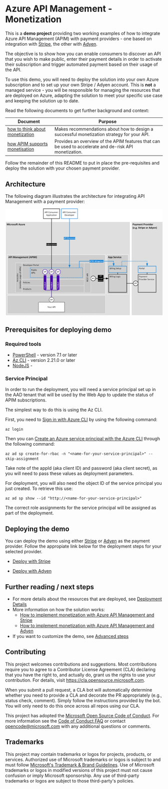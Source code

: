 # Azure API Management - Monetization

This is a **demo project** providing two working examples of how to integrate Azure API Management (APIM) with payment providers - one based on integration with [Stripe](https://stripe.com/), the other with [Adyen](https://www.adyen.com/).

The objective is to show how you can enable consumers to discover an API that you wish to make public, enter their payment details in order to activate their subscription and trigger automated payment based on their usage of the API.

To use this demo, you will need to deploy the solution into your own Azure subscription and to set up your own Stripe / Adyen account.  This is **not** a managed service - you will be responsible for managing the resources that are deployed on Azure, adapting the solution to meet your specific use case and keeping the solution up to date.

Read the following documents to get further background and context:

| Document                                                                                              | Purpose 
|-------------------------------------------------------------------------------------------------------|--------------------------------------------------------------------------------------------------------|
| [how to think about monetization](./documentation/how-to-think-about-monetization.md)                   | Makes recommendations about how to design a successful monetization strategy for your API.             |
| [how APIM supports monetisation](./documentation/how-APIM-supports-monetisation.md)                     | Provides an overview of the APIM features that can be used to accelerate and de-risk API monetization. |

Follow the remainder of this README to put in place the pre-requisites and deploy the solution with your chosen payment provider.

## Architecture

The following diagram illustrates the architecture for integrating API Management with a payment provider:

![](documentation/architecture-overview.png)


## Prerequisites for deploying demo

### Required tools

- [PowerShell](https://docs.microsoft.com/en-us/powershell/scripting/install/installing-powershell?view=powershell-7.1) - version 7.1 or later
- [Az CLI](https://docs.microsoft.com/en-us/cli/azure/install-azure-cli) - version 2.21.0 or later
- [NodeJS](https://nodejs.org/en/download/) - 

### Service Principal

In order to run the deployment, you will need a service principal set up in the AAD tenant that will be used by the Web App to update the status of APIM subscriptions. 

The simplest way to do this is using the Az CLI.

First, you need to [Sign in with Azure CLI](https://docs.microsoft.com/en-us/cli/azure/authenticate-azure-cli) by using the following command:
```
az login
```
Then you can [Create an Azure service principal with the Azure CLI](https://docs.microsoft.com/en-us/cli/azure/create-an-azure-service-principal-azure-cli) through the following command:

```
az ad sp create-for-rbac -n "<name-for-your-service-principal>" --skip-assignment
```

Take note of the appId (aka client ID) and password (aka client secret), as you will need to pass these values as deployment parameters.

For deployment, you will also need the object ID of the service principal you just created. To retrieve this use:

```
az ad sp show --id "http://<name-for-your-service-principal>"
```

The correct role assignments for the service principal will be assigned as part of the deployment.

## Deploying the demo

You can deploy the demo using either [Stripe](https://stripe.com/) or [Adyen](https://www.adyen.com/) as the payment provider. Follow the appropiate link below for the deployment steps for your selected provider.

- [Deploy with Stripe](./documentation/stripe-deploy.md)

- [Deploy with Adyen](./documentation/adyen-deploy.md)

## Further reading / next steps

- For more details about the resources that are deployed, see [Deployment Details](./documentation/deployment-details.md)
- More information on how the solution works:
  - [How to implement monetization with Azure API Management and Stripe](./documentation/stripe-details.md)
  - [How to implement monetization with Azure API Management and Adyen](./documentation/adyen-details.md)
- If you want to customize the demo, see [Advanced steps](./documentation/advanced-steps.md)

## Contributing

This project welcomes contributions and suggestions.  Most contributions require you to agree to a
Contributor License Agreement (CLA) declaring that you have the right to, and actually do, grant us
the rights to use your contribution. For details, visit https://cla.opensource.microsoft.com.

When you submit a pull request, a CLA bot will automatically determine whether you need to provide
a CLA and decorate the PR appropriately (e.g., status check, comment). Simply follow the instructions
provided by the bot. You will only need to do this once across all repos using our CLA.

This project has adopted the [Microsoft Open Source Code of Conduct](https://opensource.microsoft.com/codeofconduct/).
For more information see the [Code of Conduct FAQ](https://opensource.microsoft.com/codeofconduct/faq/) or
contact [opencode@microsoft.com](mailto:opencode@microsoft.com) with any additional questions or comments.

## Trademarks

This project may contain trademarks or logos for projects, products, or services. Authorized use of Microsoft 
trademarks or logos is subject to and must follow 
[Microsoft's Trademark & Brand Guidelines](https://www.microsoft.com/en-us/legal/intellectualproperty/trademarks/usage/general).
Use of Microsoft trademarks or logos in modified versions of this project must not cause confusion or imply Microsoft sponsorship.
Any use of third-party trademarks or logos are subject to those third-party's policies.